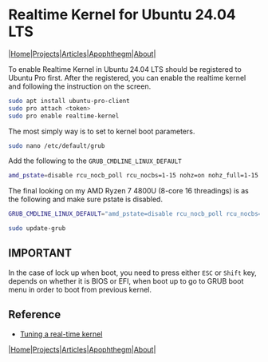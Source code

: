 # Realtime Kernel for Ubuntu 24.04 LTS

|[Home](/README.md)|[Projects](/projects.md)|[Articles](/articles.md)|[Apophthegm](/apophthegm.md)|[About](/about.md)|

To enable Realtime Kernel in Ubuntu 24.04 LTS should be registered to Ubuntu Pro first.  After the registered, you can enable the realtime kernel and following the instruction on the screen.

```bash
sudo apt install ubuntu-pro-client
sudo pro attach <token>
sudo pro enable realtime-kernel
```

The most simply way is to set to kernel boot parameters.

```bash
sudo nano /etc/default/grub
```

Add the following to the ```GRUB_CMDLINE_LINUX_DEFAULT```

```bash
amd_pstate=disable rcu_nocb_poll rcu_nocbs=1-15 nohz=on nohz_full=1-15 kthread_cpus=0 irqaffinity=0 isolcpus=managed_irq,domain,1-15
```

The final looking on my AMD Ryzen 7 4800U (8-core 16 threadings) is as the following and make sure pstate is disabled.
``` bash
GRUB_CMDLINE_LINUX_DEFAULT="amd_pstate=disable rcu_nocb_poll rcu_nocbs=1-15 nohz=on nohz_full=1-15 kthread_cpus=0 irqaffinity=0 isolcpus=managed_irq,domain,1-15 libata.force=noncq iommu.strict=1 iommu.passthrough=1 quiet splash"
```
```bash
sudo update-grub
```

## IMPORTANT 

In the case of lock up when boot, you need to press either ```ESC``` or ```Shift``` key, depends on whether it is BIOS or EFI, when boot up to go to GRUB boot menu in order to boot from previous kernel. 

## Reference

- [Tuning a real-time kernel](https://ubuntu.com/blog/real-time-kernel-tuning)  

|[Home](/README.md)|[Projects](/projects.md)|[Articles](/articles.md)|[Apophthegm](/apophthegm.md)|[About](/about.md)|
